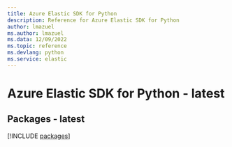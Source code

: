```yaml
---
title: Azure Elastic SDK for Python
description: Reference for Azure Elastic SDK for Python
author: lmazuel
ms.author: lmazuel
ms.data: 12/09/2022
ms.topic: reference
ms.devlang: python
ms.service: elastic
---
```

# Azure Elastic SDK for Python - latest
## Packages - latest
[!INCLUDE [packages](elastic-index.md)]
